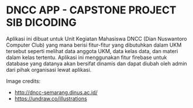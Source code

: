 # DNCC APP - CAPSTONE PROJECT SIB DICODING 
Aplikasi ini dibuat untuk Unit Kegiatan Mahasiswa DNCC (Dian Nuswantoro Computer Club) yang mana berisi fitur-fitur yang dibutuhkan dalam
UKM tersebut seperti melihat data anggota UKM, data kelas data, dan materi dalam kelas tertentu. Aplikasi ini menggunakan fitur firebase untuk database yang datanya akan
bersifat dinamis dan dapat diubah oleh admin dari pihak organisasi lewat aplikasi.

Image credits: 
- http://dncc-semarang.dinus.ac.id/
- https://undraw.co/illustrations
